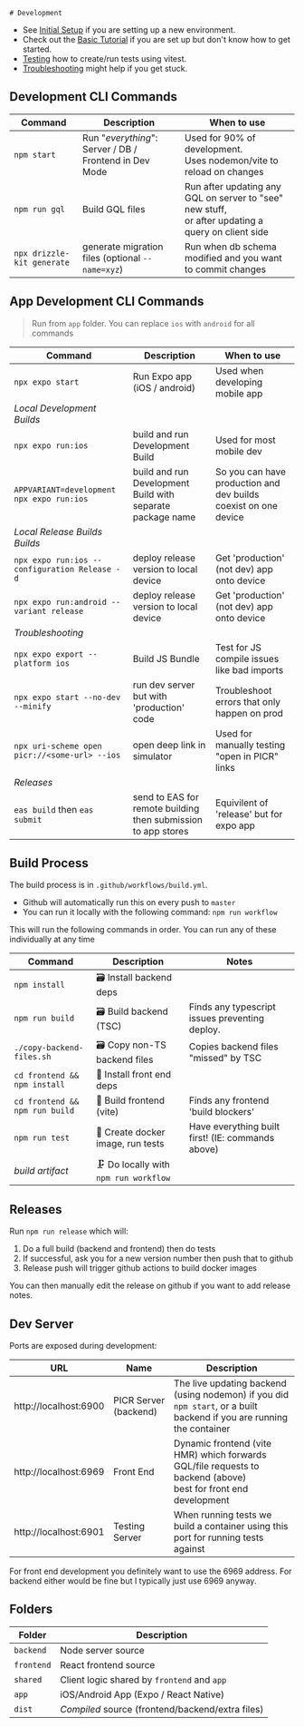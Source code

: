 `# Development
`
- See [Initial Setup](initial-setup.md) if you are setting up a new environment. 
- Check out the [Basic Tutorial](basic-tutorial.md) if you are set up but don't know how to get started.
- [Testing](testing.md) how to create/run tests using vitest.
- [Troubleshooting](troubleshooting.md) might help if you get stuck.

## Development CLI Commands
| Command                    | Description                                            | When to use                                                                                             |
|----------------------------|--------------------------------------------------------|---------------------------------------------------------------------------------------------------------|
| `npm start`                | Run "_everything_": Server / DB / Frontend in Dev Mode | Used for 90% of development. <br />  Uses nodemon/vite to reload on changes                             |
| `npm run gql`              | Build GQL files                                        | Run after updating any GQL on server to "see" new stuff, <br />or after updating a query on client side |
| `npx drizzle-kit generate` | generate migration files (optional `--name=xyz`)       | Run when db schema modified and you want to commit changes                                              |


## App Development CLI Commands

> Run from `app` folder. You can replace `ios` with `android` for all commands 

| Command                                       | Description                                                   | When to use                                                     |
|-----------------------------------------------|---------------------------------------------------------------|-----------------------------------------------------------------|
| `npx expo start`                              | Run Expo app (iOS / android)                                  | Used when developing mobile app                                 |
| *Local Development Builds*                    |
| `npx expo run:ios`                            | build and run Development Build                               | Used for most mobile dev                                        |
| `APPVARIANT=development npx expo run:ios`     | build and run Development Build with separate package name    | So you can have production and dev builds coexist on one device |
| *Local Release Builds Builds*                 |
| `npx expo run:ios --configuration Release -d` | deploy release version to local device                        | Get 'production' (not dev) app onto device                      |
| `npx expo run:android --variant release`      | deploy release version to local device                        | Get 'production' (not dev) app onto device                      |
| *Troubleshooting*                             |
| `npx expo export --platform ios`              | Build JS Bundle                                               | Test for JS compile issues like bad imports                     |
| `npx expo start --no-dev --minify`            | run dev server but with 'production' code                     | Troubleshoot errors that only happen on prod                    |
| `npx uri-scheme open picr://<some-url> --ios` | open deep link in simulator                                   | Used for manually testing "open in PICR" links                  |
| *Releases*                                    |
| `eas build` then `eas submit`                 | send to EAS for remote building then submission to app stores | Equivilent of 'release' but for expo app                        |


## Build Process

The build process is in `.github/workflows/build.yml`. 
 - Github will automatically run this on every push to `master`
 - You can run it locally with the following command: `npm run workflow`

This will run the following commands in order. You can run any of these individually at any time


| Command                        | Description                            | Notes                                             |
|--------------------------------|----------------------------------------|---------------------------------------------------|
| `npm install`                  | 🗃️ Install backend deps               |                                                   |
| `npm run build`                | 🗃️ Build backend (TSC)                | Finds any typescript issues preventing deploy.    |
| `./copy-backend-files.sh`      | 🗃️ Copy non-TS backend files          | Copies backend files "missed" by TSC              |
| `cd frontend && npm install`   | 💄 Install front end deps              |                                                   |
| `cd frontend && npm run build` | 💄 Build frontend (vite)               | Finds any frontend 'build blockers'               |
| `npm run test`                 | 🧪 Create docker image, run tests      | Have everything built first! (IE: commands above) |
| _build artifact_               | 🗜️ Do locally with `npm run workflow` |                                                   |

## Releases

Run `npm run release` which will:
1. Do a full build (backend and frontend) then do tests
2. If successful, ask you for a new version number then push that to github
3. Release push will trigger github actions to build docker images

You can then manually edit the release on github if you want to add release notes. 

## Dev Server
Ports are exposed during development:

| URL                   | Name                  | Description                                                                                                           |
|-----------------------|-----------------------|-----------------------------------------------------------------------------------------------------------------------|
| http://localhost:6900 | PICR Server (backend) | The live updating backend (using nodemon) if you did `npm start`, or a built backend if you are running the container |
| http://localhost:6969 | Front End             | Dynamic frontend (vite HMR) which forwards GQL/file requests to backend (above)<br/>best for front end development    |
| http://localhost:6901 | Testing Server        | When running tests we build a container using this port for running tests against                                     |

For front end development you definitely want to use the 6969 address. For backend either would be fine but I typically just use 6969 anyway.

## Folders
| Folder     | Description                                      |
|------------|--------------------------------------------------|
| `backend`  | Node server source                               |
| `frontend` | React frontend source                            |
| `shared`   | Client logic shared by `frontend` and `app`      |
| `app`      | iOS/Android App (Expo / React Native)            |
| `dist`     | *Compiled* source (frontend/backend/extra files) |
